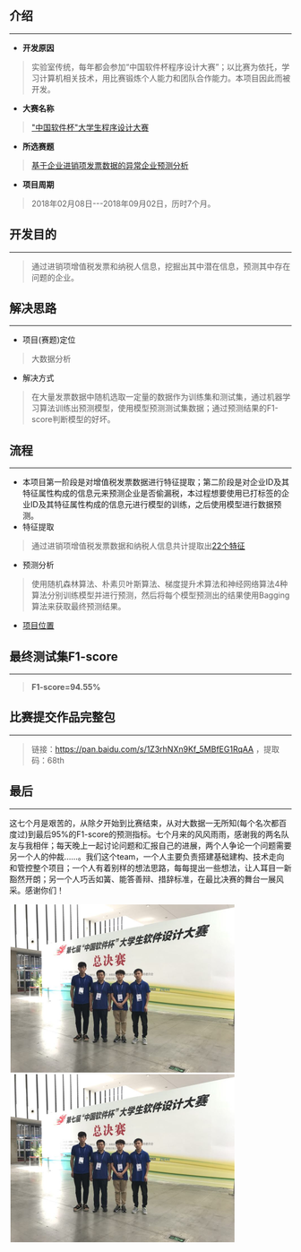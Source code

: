 ## 介绍
------
* **开发原因**
> 实验室传统，每年都会参加“中国软件杯程序设计大赛”；以比赛为依托，学习计算机相关技术，用比赛锻炼个人能力和团队合作能力。本项目因此而被开发。
* **大赛名称**
> ["中国软件杯"大学生程序设计大赛](http://www.cnsoftbei.com/)
* **所选赛题**
> [基于企业进销项发票数据的异常企业预测分析](http://www.cnsoftbei.com/bencandy.php?fid=151&id=1610)
* **项目周期**
> 2018年02月08日---2018年09月02日，历时7个月。

## 开发目的
------
> 通过进销项增值税发票和纳税人信息，挖掘出其中潜在信息，预测其中存在问题的企业。

## 解决思路
------
* 项目(赛题)定位
> 大数据分析
* 解决方式
> 在大量发票数据中随机选取一定量的数据作为训练集和测试集，通过机器学习算法训练出预测模型，使用模型预测测试集数据；通过预测结果的F1-score判断模型的好坏。

## 流程
------
* 本项目第一阶段是对增值税发票数据进行特征提取；第二阶段是对企业ID及其特征属性构成的信息元来预测企业是否偷漏税，本过程想要使用已打标签的企业ID及其特征属性构成的信息元进行模型的训练，之后使用模型进行数据预测。
* 特征提取
> 通过进销项增值税发票数据和纳税人信息共计提取出[22个特征](https://github.com/IdealSpring/Invoice_Data_Analysis/blob/master/AttributeExtraction/%E3%80%90%E9%87%8D%E8%A6%81%E3%80%91%E6%8F%90%E5%8F%96%E5%B1%9E%E6%80%A7%E8%AF%B4%E6%98%8E_%5B%E5%BF%85%E7%9C%8B%5D/02_%E9%9A%8F%E6%9C%BA%E6%A3%AE%E6%9E%97%E4%BD%BF%E7%94%A8%E5%B1%9E%E6%80%A7.txt)
* 预测分析
> 使用随机森林算法、朴素贝叶斯算法、梯度提升术算法和神经网络算法4种算法分别训练模型并进行预测，然后将每个模型预测出的结果使用Bagging算法来获取最终预测结果。
* [项目位置](https://github.com/IdealSpring/Invoice_Data_Analysis/tree/master/PredictionAlgorithm/zhipeng_Tong)
## 最终测试集F1-score
------
> **F1-score=94.55%**

## 比赛提交作品完整包
------
> 链接：https://pan.baidu.com/s/1Z3rhNXn9Kf_5MBfEG1RqAA ，提取码：68th 

## 最后
------
这七个月是艰苦的，从除夕开始到比赛结束，从对大数据一无所知(每个名次都百度过)到最后95%的F1-score的预测指标。七个月来的风风雨雨，感谢我的两名队友与我相伴；每天晚上一起讨论问题和汇报自己的进展，两个人争论一个问题需要另一个人的仲裁……。我们这个team，一个人主要负责搭建基础建构、技术走向和管控整个项目；一个人有着别样的想法思路，每每提出一些想法，让人耳目一新豁然开朗；另一个人巧舌如簧、能答善辩、措辞标准，在最比决赛的舞台一展风采。感谢你们！
<div style="float:left;border:solid 1px 000;margin:2px;">
	<img src="https://github.com/IdealSpring/Invoice_Data_Analysis/blob/master/img/%E6%80%BB%E5%86%B3%E8%B5%9B%E7%85%A7%E7%89%87.jpg"  height="300" width="400" >
	<img src="https://github.com/IdealSpring/Invoice_Data_Analysis/blob/master/img/%E6%80%BB%E5%86%B3%E8%B5%9B%E7%85%A7%E7%89%87.jpg"  height="300" width="400" >

</div>
